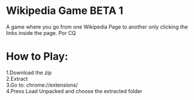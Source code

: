 # Wikipedia Game BETA 1
A game where you go from one Wikipedia Page to another only clicking the links inside the page. Por CQ

# How to Play:<br /> 
1.Download the zip<br /> 
2.Extract<br /> 
3.Go to: chrome://extensions/<br /> 
4.Press Load Unpacked and choose the extracted folder<br /> 

